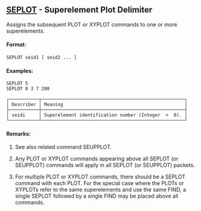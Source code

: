 ## [SEPLOT](https://help.hexagonmi.com/bundle/MSC_Nastran_2022.4/page/Nastran_Combined_Book/qrg/casecontrol4b/TOC.SEPLOT1.xhtml) - Superelement Plot Delimiter

Assigns the subsequent PLOT or XYPLOT commands to one or more superelements.

#### Format:

```nastran
SEPLOT seid1 [ seid2 ... ]
```

#### Examples:

```nastran
SEPLOT 5
SEPLOT 0 3 7 200
```

```text
┌───────────┬─────────────────────────────────────────────────────┐
│ Describer │ Meaning                                             │
├───────────┼─────────────────────────────────────────────────────┤
│ seidi     │ Superelement identification number (Integer  >  0). │
└───────────┴─────────────────────────────────────────────────────┘
```

#### Remarks:

1. See also related command SEUPPLOT.

2. Any PLOT or XYPLOT commands appearing above all SEPLOT (or SEUPPLOT) commands will apply in all SEPLOT (or SEUPPLOT) packets.

3. For multiple PLOT or XYPLOT commands, there should be a SEPLOT command with each PLOT. For the special case where the PLOTs or XYPLOTs refer to the same superelements and use the same FIND, a single SEPLOT followed by a single FIND may be placed above all commands.
